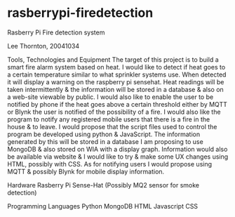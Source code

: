 # rasberrypi-firedetection
Rasberry Pi Fire detection system 

Lee Thornton, 20041034

Tools, Technologies and Equipment
The target of this project is to build a smart fire alarm system based on heat. I would like to detect if heat goes to a certain temperature similar to what sprinkler systems use. When detected it will display a warning on the raspberry pi sensehat. Heat readings will be taken intermittently & the information will be stored in a database & also on a web-site viewable by public. I would also like to enable the user to be notified by phone if the heat goes above a certain threshold either by MQTT or Blynk the user is notified of the possibility of a fire.  I would also like the program to notify any registered mobile users that there is a fire in the house & to leave.
 I would propose that the script files used to control the program be developed using python & JavaScript. The information generated by this will be stored in a database I am proposing to use MongoDB & also stored on WIA with a display graph. Information would also be available via website & I would like to try & make some UX changes using HTML, possibly with CSS. As for notifying users I would propose using MQTT & possibly Blynk for mobile display information.
 
Hardware
Rasberry Pi
Sense-Hat
(Possibly MQ2 sensor for smoke detection)

Programming Languages
Python
MongoDB
HTML
Javascript
CSS
